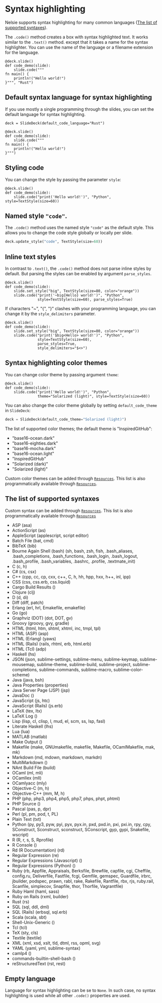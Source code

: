 # Syntax highlighting

Nelsie supports syntax highlighting for many common
languages ([The list of supported syntaxes](#the-list-of-supported-syntaxes)).

The `.code()` method creates a box with syntax highlighted text. It works similar to the `.text()` method.
except that it takes a name for the syntax highlighter. You can use the name of the language or a filename extension
for the language.

```nelsie
@deck.slide()
def code_demo(slide):
    slide.code("""
fn main() {
    println!("Hello world!")
}""", "Rust")
```

## Default syntax language for syntax highlighting

If you use mostly a single programming through the slides, you can set the default language for syntax highlighting.

```nelsie
deck = SlideDeck(default_code_language="Rust")

@deck.slide()
def code_demo(slide):
    slide.code("""
fn main() {
    println!("Hello world!")
}""")
```

## Styling code

You can change the style by passing the parameter `style`:

```nelsie
@deck.slide()
def code_demo(slide):
    slide.code("print('Hello world!')", "Python", style=TextStyle(size=60))
```

## Named style `"code"`.

The `.code()` method uses the named style `"code"` as the default style.
This allows you to change the code style globally or locally per slide.

```python
deck.update_style("code", TextStyle(size=60))
```

## Inline text styles

In contrast to `.text()`, the `.code()` method does not parse inline styles by default.
But parsing the styles can be enabled by argument `parse_styles`.

```nelsie
@deck.slide()
def code_demo(slide):
    slide.set_style("big", TextStyle(size=80, color="orange"))
    slide.code("print('~big{Hello} world!')", "Python",
               style=TextStyle(size=60), parse_styles=True)
```

If characters "~", "{", "}" clashes with your programming language,
you can change it by the `style_delimiters` parameter.

```nelsie
@deck.slide()
def code_demo(slide):
    slide.set_style("big", TextStyle(size=80, color="orange"))
    slide.code("print('$big<Hello> world!')", "Python",
               style=TextStyle(size=60),
               parse_styles=True,
               style_delimiters="$<>")
```

## Syntax highlighting color themes

You can change color theme by passing argument `theme`:

```nelsie
@deck.slide()
def code_demo(slide):
    slide.code("print('Hello world!')", "Python",
               theme="Solarized (light)", style=TextStyle(size=60))
```

You can also change the color theme globally by setting `default_code_theme` in `SlideDeck`:

```python
deck = SlideDeck(default_code_theme="Solarized (light)")
```

The list of supported color themes; the default theme is "InspiredGitHub":

* "base16-ocean.dark"
* "base16-eighties.dark"
* "base16-mocha.dark"
* "base16-ocean.light"
* "InspiredGitHub"
* "Solarized (dark)"
* "Solarized (light)"

Custom color themes can be added through [`Resources`](resources.md).
This list is also programmatically available through [`Resources`](resources.md).

## The list of supported syntaxes

Custom syntax can be added through [`Resources`](resources.md).
This list is also programmatically available through [`Resources`](resources.md)

* ASP (asa)
* ActionScript (as)
* AppleScript (applescript, script editor)
* Batch File (bat, cmd)
* BibTeX (bib)
* Bourne Again Shell (bash) (sh, bash, zsh, fish, .bash_aliases, .bash_completions, .bash_functions, .bash_login,
  .bash_logout, .bash_profile, .bash_variables, .bashrc, .profile, .textmate_init)
* C (c, h)
* C# (cs, csx)
* C++ (cpp, cc, cp, cxx, c++, C, h, hh, hpp, hxx, h++, inl, ipp)
* CSS (css, css.erb, css.liquid)
* Cargo Build Results ()
* Clojure (clj)
* D (d, di)
* Diff (diff, patch)
* Erlang (erl, hrl, Emakefile, emakefile)
* Go (go)
* Graphviz (DOT) (dot, DOT, gv)
* Groovy (groovy, gvy, gradle)
* HTML (html, htm, shtml, xhtml, inc, tmpl, tpl)
* HTML (ASP) (asp)
* HTML (Erlang) (yaws)
* HTML (Rails) (rails, rhtml, erb, html.erb)
* HTML (Tcl) (adp)
* Haskell (hs)
* JSON (json, sublime-settings, sublime-menu, sublime-keymap, sublime-mousemap, sublime-theme, sublime-build,
  sublime-project, sublime-completions, sublime-commands, sublime-macro, sublime-color-scheme)
* Java (java, bsh)
* Java Properties (properties)
* Java Server Page (JSP) (jsp)
* JavaDoc ()
* JavaScript (js, htc)
* JavaScript (Rails) (js.erb)
* LaTeX (tex, ltx)
* LaTeX Log ()
* Lisp (lisp, cl, clisp, l, mud, el, scm, ss, lsp, fasl)
* Literate Haskell (lhs)
* Lua (lua)
* MATLAB (matlab)
* Make Output ()
* Makefile (make, GNUmakefile, makefile, Makefile, OCamlMakefile, mak, mk)
* Markdown (md, mdown, markdown, markdn)
* MultiMarkdown ()
* NAnt Build File (build)
* OCaml (ml, mli)
* OCamllex (mll)
* OCamlyacc (mly)
* Objective-C (m, h)
* Objective-C++ (mm, M, h)
* PHP (php, php3, php4, php5, php7, phps, phpt, phtml)
* PHP Source ()
* Pascal (pas, p, dpr)
* Perl (pl, pm, pod, t, PL)
* Plain Text (txt)
* Python (py, py3, pyw, pyi, pyx, pyx.in, pxd, pxd.in, pxi, pxi.in, rpy, cpy, SConstruct, Sconstruct, sconstruct,
  SConscript, gyp, gypi, Snakefile, wscript)
* R (R, r, s, S, Rprofile)
* R Console ()
* Rd (R Documentation) (rd)
* Regular Expression (re)
* Regular Expressions (Javascript) ()
* Regular Expressions (Python) ()
* Ruby (rb, Appfile, Appraisals, Berksfile, Brewfile, capfile, cgi, Cheffile, config.ru, Deliverfile, Fastfile, fcgi,
  Gemfile, gemspec, Guardfile, irbrc, jbuilder, podspec, prawn, rabl, rake, Rakefile, Rantfile, rbx, rjs, ruby.rail,
  Scanfile, simplecov, Snapfile, thor, Thorfile, Vagrantfile)
* Ruby Haml (haml, sass)
* Ruby on Rails (rxml, builder)
* Rust (rs)
* SQL (sql, ddl, dml)
* SQL (Rails) (erbsql, sql.erb)
* Scala (scala, sbt)
* Shell-Unix-Generic ()
* Tcl (tcl)
* TeX (sty, cls)
* Textile (textile)
* XML (xml, xsd, xslt, tld, dtml, rss, opml, svg)
* YAML (yaml, yml, sublime-syntax)
* camlp4 ()
* commands-builtin-shell-bash ()
* reStructuredText (rst, rest)

## Empty language

Language for syntax highlighting can be se to `None`. In such case, no syntax highlighting is used while all other
`.code()` properties are used.
